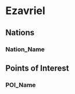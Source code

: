 <h1>Ezavriel</h1>

<h2>Nations</h2>

<h3>Nation_Name</h3>

<h2>Points of Interest</h2>

<h3>POI_Name</h3>